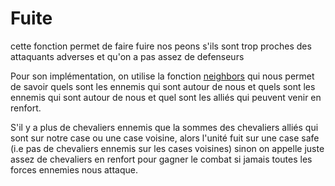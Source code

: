 # Fuite

cette fonction permet de faire fuire nos peons s'ils sont trop proches des attaquants adverses et qu'on a pas assez de defenseurs

Pour son implémentation, on utilise la fonction [neighbors](../annexes/neighbors.md) qui nous permet de savoir quels sont les ennemis qui sont autour de nous et quels sont les ennemis qui sont autour de nous et quel sont les alliés qui peuvent venir en renfort.

S'il y a plus de chevaliers ennemis que la sommes des chevaliers alliés qui sont sur notre case ou une case voisine, alors l'unité fuit sur une case safe (i.e pas de chevaliers ennemis sur les cases voisines) sinon on appelle juste assez de chevaliers en renfort pour gagner le combat si jamais toutes les forces ennemies nous attaque.
